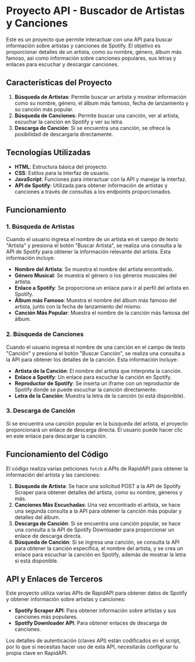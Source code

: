 # Proyecto API - Buscador de Artistas y Canciones

Este es un proyecto que permite interactuar con una API para buscar información sobre artistas y canciones de Spotify. El objetivo es proporcionar detalles de un artista, como su nombre, género, álbum más famoso, así como información sobre canciones populares, sus letras y enlaces para escuchar y descargar canciones.

## Características del Proyecto

1. **Búsqueda de Artistas**: Permite buscar un artista y mostrar información como su nombre, género, el álbum más famoso, fecha de lanzamiento y su canción más popular.
2. **Búsqueda de Canciones**: Permite buscar una canción, ver al artista, escuchar la canción en Spotify y ver su letra.
3. **Descarga de Canción**: Si se encuentra una canción, se ofrece la posibilidad de descargarla directamente.

## Tecnologías Utilizadas

- **HTML**: Estructura básica del proyecto.
- **CSS**: Estilos para la interfaz de usuario.
- **JavaScript**: Funciones para interactuar con la API y manejar la interfaz.
- **API de Spotify**: Utilizada para obtener información de artistas y canciones a través de consultas a los endpoints proporcionados.

## Funcionamiento

### 1. Búsqueda de Artistas

Cuando el usuario ingresa el nombre de un artista en el campo de texto "Artista" y presiona el botón "Buscar Artista", se realiza una consulta a la API de Spotify para obtener la información relevante del artista. Esta información incluye:

- **Nombre del Artista**: Se muestra el nombre del artista encontrado.
- **Género Musical**: Se muestra el género o los géneros musicales del artista.
- **Enlace a Spotify**: Se proporciona un enlace para ir al perfil del artista en Spotify.
- **Álbum más Famoso**: Muestra el nombre del álbum más famoso del artista, junto con la fecha de lanzamiento del mismo.
- **Canción Más Popular**: Muestra el nombre de la canción más famosa del álbum.

### 2. Búsqueda de Canciones

Cuando el usuario ingresa el nombre de una canción en el campo de texto "Canción" y presiona el botón "Buscar Canción", se realiza una consulta a la API para obtener los detalles de la canción. Esta información incluye:

- **Artista de la Canción**: El nombre del artista que interpreta la canción.
- **Enlace a Spotify**: Un enlace para escuchar la canción en Spotify.
- **Reproductor de Spotify**: Se inserta un iframe con un reproductor de Spotify donde se puede escuchar la canción directamente.
- **Letra de la Canción**: Muestra la letra de la canción (si está disponible).

### 3. Descarga de Canción

Si se encuentra una canción popular en la búsqueda del artista, el proyecto proporcionará un enlace de descarga directa. El usuario puede hacer clic en este enlace para descargar la canción.

## Funcionamiento del Código

El código realiza varias peticiones `fetch` a APIs de RapidAPI para obtener la información del artista y las canciones:

1. **Búsqueda de Artista**: Se hace una solicitud POST a la API de Spotify Scraper para obtener detalles del artista, como su nombre, géneros y más.
2. **Canciones Más Escuchadas**: Una vez encontrado el artista, se hace una segunda consulta a la API para obtener la canción más popular y detalles del álbum.
3. **Descarga de Canción**: Si se encuentra una canción popular, se hace una consulta a la API de Spotify Downloader para proporcionar un enlace de descarga directa.
4. **Búsqueda de Canción**: Si se ingresa una canción, se consulta la API para obtener la canción específica, el nombre del artista, y se crea un enlace para escuchar la canción en Spotify, además de mostrar la letra si está disponible.

## API y Enlaces de Terceros

Este proyecto utiliza varias APIs de RapidAPI para obtener datos de Spotify y obtener información sobre artistas y canciones:

- **Spotify Scraper API**: Para obtener información sobre artistas y sus canciones más populares.
- **Spotify Downloader API**: Para obtener enlaces de descarga de canciones.

Los detalles de autenticación (claves API) están codificados en el script, por lo que si necesitas hacer uso de esta API, necesitarás configurar tu propia clave en RapidAPI.


